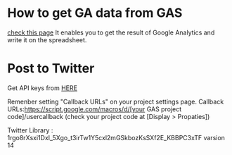 # How to get GA data from GAS
[check this page](https://qiita.com/rf_p/items/a40468f6414703d63df3)
It enables you to get the result of Google Analytics and write it on the spreadsheet.

# Post to Twitter
Get API keys from [HERE](https://apps.twitter.com/)

Remenber setting "Callback URLs" on your project settings page.
Callback URLs:https://script.google.com/macros/d/[your GAS project code]/usercallback 
(check your project code at [Display > Propaties])

Twitter Library : 1rgo8rXsxi1DxI_5Xgo_t3irTw1Y5cxl2mGSkbozKsSXf2E_KBBPC3xTF
varsion 14
